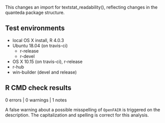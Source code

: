 This changes an import for textstat_readability(), reflecting changes in the
quanteda package structure.

## Test environments

* local OS X install, R 4.0.3
* Ubuntu 18.04 (on travis-ci)
  * r-release
  * r-devel
* OS X 10.15 (on travis-ci), r-release
* r-hub
* win-builder (devel and release)

## R CMD check results

0 errors | 0 warnings | 1 notes

A false warning about a possible misspelling of `OpenFAIR` is triggered 
on the description. The capitalization and spelling is correct for this 
analysis.
